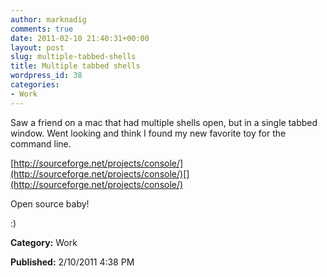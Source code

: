 ```yaml
---
author: marknadig
comments: true
date: 2011-02-10 21:40:31+00:00
layout: post
slug: multiple-tabbed-shells
title: Multiple tabbed shells
wordpress_id: 38
categories:
- Work
---
```


Saw a friend on a mac that had multiple shells open, but in a single tabbed window. Went looking and think I found my new favorite toy for the command line.

[http://sourceforge.net/projects/console/](http://sourceforge.net/projects/console/)[](http://sourceforge.net/projects/console/)

Open source baby!

:)

**Category:** Work

**Published:** 2/10/2011 4:38 PM

